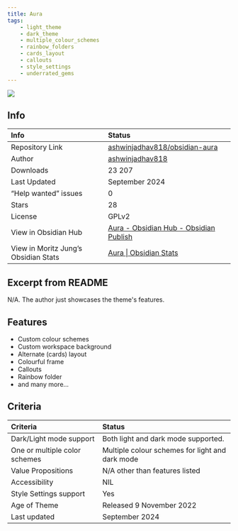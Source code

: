 ```yaml
---
title: Aura
tags:
    - light_theme
    - dark_theme
    - multiple_colour_schemes
    - rainbow_folders
    - cards_layout
    - callouts
    - style_settings
    - underrated_gems
---
```


<img src="https://raw.githubusercontent.com/ashwinjadhav818/obsidian-aura/refs/heads/master/assets/showcase.png">

## Info
| Info | Status |
| :--- | :--- |
| Repository Link | [ashwinjadhav818/obsidian-aura](https://github.com/ashwinjadhav818/obsidian-aura)  |
| Author | [ashwinjadhav818](https://github.com/ashwinjadhav818)  |
| Downloads | 23 207 |
| Last Updated | September 2024 |
| “Help wanted” issues | 0 |
| Stars | 28 |
| License | GPLv2 |
| View in Obsidian Hub | [Aura \- Obsidian Hub \- Obsidian Publish](https://publish.obsidian.md/hub/02+-+Community+Expansions/02.05+All+Community+Expansions/Themes/Aura)  |
| View in Moritz Jung’s Obsidian Stats | [Aura \| Obsidian Stats](https://www.moritzjung.dev/obsidian-stats/themes/aura/)  |

## Excerpt from README
N/A. The author just showcases the theme's features.

## Features
- Custom colour schemes
- Custom workspace background
- Alternate (cards) layout
- Colourful frame
- Callouts
- Rainbow folder
- and many more...

## Criteria
| Criteria | Status | 
| :--- | :--- | 
| Dark/Light mode support | Both light and dark mode supported.  | 
| One or multiple color schemes | Multiple colour schemes for light and dark mode | 
| Value Propositions | N/A other than features listed | 
| Accessibility | NIL | 
| Style Settings support | Yes | 
| Age of Theme | Released 9 November 2022 | 
| Last updated | September 2024 | 